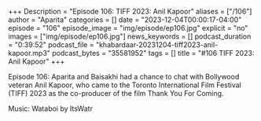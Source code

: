 +++
Description = "Episode 106: TIFF 2023: Anil Kapoor"
aliases = ["/106"]
author = "Aparita"
categories = []
date = "2023-12-04T00:00:17-04:00"
episode = "106"
episode_image = "img/episode/ep106.jpg"
explicit = "no"
images = ["img/episode/ep106.jpg"]
news_keywords = []
podcast_duration = "0:39:52"
podcast_file = "khabardaar-20231204-tiff2023-anil-kapoor.mp3"
podcast_bytes = "35581952"
tags = []
title = "#106 TIFF 2023: Anil Kapoor"
+++

Episode 106: Aparita and Baisakhi had a chance to chat with Bollywood veteran Anil Kapoor, who came to the Toronto International Film Festival (TIFF) 2023 as the co-producer of the film Thank You For Coming.

Music: Wataboi by ItsWatr